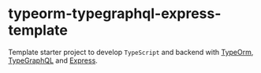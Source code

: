 # typeorm-typegraphql-express-template

Template starter project to develop `TypeScript` and backend with 
[TypeOrm](https://typeorm.io/#/), 
[TypeGraphQL](https://19majkel94.github.io/type-graphql/) and 
[Express](http://expressjs.com/).
